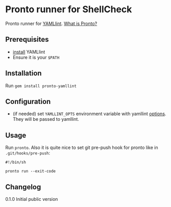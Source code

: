 # Pronto runner for ShellCheck


Pronto runner for [YAMLlint](https://yamllint.readthedocs.io). [What is Pronto?](https://github.com/prontolabs/pronto)

## Prerequisites

* [install](https://yamllint.readthedocs.io/en/latest/quickstart.html#installing-yamllint) YAMLlint 
* Ensure it is your `$PATH`

## Installation

Run `gem install pronto-yamllint`

## Configuration

* (if needed) set `YAMLLINT_OPTS` environment variable with yamllint [options](https://yamllint.readthedocs.io/en/latest/configuration.html). They will be passed to yamllint.

## Usage

Run `pronto`. Also it is quite nice to set git pre-push hook for pronto like in `.git/hooks/pre-push`:

```
#!/bin/sh

pronto run --exit-code
```

## Changelog

0.1.0 Initial public version
